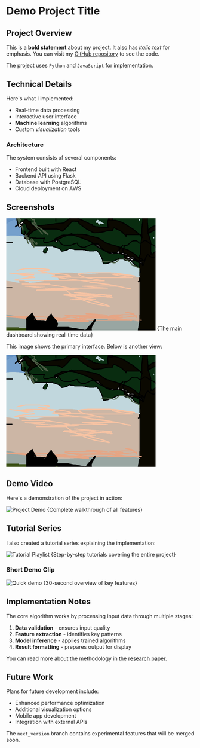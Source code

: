 # Demo Project Title

## Project Overview

This is a **bold statement** about my project. It also has *italic text* for emphasis. You can visit my [GitHub repository](https://github.com/weijingwang) to see the code.

The project uses `Python` and `JavaScript` for implementation.

## Technical Details

Here's what I implemented:

- Real-time data processing
- Interactive user interface
- **Machine learning** algorithms
- Custom *visualization* tools

### Architecture

The system consists of several components:

- Frontend built with React
- Backend API using Flask
- Database with PostgreSQL
- Cloud deployment on AWS

## Screenshots

![Main interface](assets/images/default.gif) {The main dashboard showing real-time data}

This image shows the primary interface. Below is another view:

![Settings panel](assets/images/default.gif)

## Demo Video

Here's a demonstration of the project in action:

![Project Demo](https://youtu.be/0J8V1FX33l8) {Complete walkthrough of all features}

## Tutorial Series

I also created a tutorial series explaining the implementation:

![Tutorial Playlist](https://www.youtube.com/playlist?list=PLx4AtxZhI6pdQVO3Ire1qrHj8c2FD9aWZ) {Step-by-step tutorials covering the entire project}

### Short Demo Clip

![Quick demo](https://youtu.be/0J8V1FX33l8) {30-second overview of key features}

## Implementation Notes

The core algorithm works by processing input data through multiple stages:

1. **Data validation** - ensures input quality
2. **Feature extraction** - identifies key patterns
3. **Model inference** - applies trained algorithms
4. **Result formatting** - prepares output for display

You can read more about the methodology in the [research paper](https://example.com/paper.pdf).

## Future Work

Plans for future development include:

- Enhanced performance optimization
- Additional visualization options
- Mobile app development
- Integration with external APIs

The `next_version` branch contains experimental features that will be merged soon.
